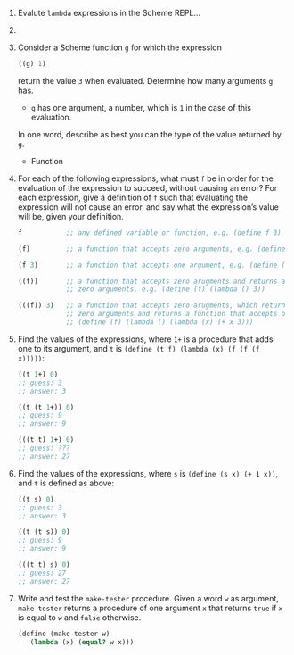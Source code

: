 1. Evalute `lambda` expressions in the Scheme REPL...

2.

3. Consider a Scheme function `g` for which the expression

    ```scheme
    ((g) 1)
    ```

    return the value `3` when evaluated. Determine how many arguments `g` has.

    - `g` has one argument, a number, which is `1` in the case of this evaluation.

    In one word, describe as best you can the type of the value returned by `g`.

    - Function

4. For each of the following expressions, what must `f` be in order for the evaluation of the
    expression to succeed, without causing an error?  For each expression, give a definition of `f`
    such that evaluating the expression will not cause an error, and say what the expression’s value
    will be, given your definition.

    ```scheme
    f           ;; any defined variable or function, e.g. (define f 3) or (define (f x) x)

    (f)         ;; a function that accepts zero arguments, e.g. (define (f) 3)

    (f 3)       ;; a function that accepts one argument, e.g. (define (f x) x)

    ((f))       ;; a function that accepts zero arugments and returns a function that also accepts
                ;; zero arguments, e.g. (define (f) (lambda () 3))

    (((f)) 3)   ;; a function that accepts zero arugments, which returns a function that accepts
                ;; zero arguments and returns a function that accepts one argument, e.g.
                ;; (define (f) (lambda () (lambda (x) (+ x 3)))
    ```

5. Find the values of the expressions, where `1+` is a procedure that adds one to its argument, and
    `t` is `(define (t f) (lambda (x) (f (f (f x)))))`:

    ```scheme
    ((t 1+) 0)
    ;; guess: 3
    ;; answer: 3

    ((t (t 1+)) 0)
    ;; guess: 9
    ;; answer: 9

    (((t t) 1+) 0)
    ;; guess: ???
    ;; answer: 27
    ```

6. Find the values of the expressions, where `s` is `(define (s x) (+ 1 x))`, and
    `t` is defined as above:

    ```scheme
    ((t s) 0)
    ;; guess: 3
    ;; answer: 3

    ((t (t s)) 0)
    ;; guess: 9
    ;; answer: 9

    (((t t) s) 0)
    ;; guess: 27
    ;; answer: 27
    ```

7. Write and test the `make-tester` procedure. Given a word `w` as argument, `make-tester` returns a
    procedure of one argument `x` that returns `true` if `x` is equal to `w` and `false` otherwise.

    ```scheme
    (define (make-tester w)
       (lambda (x) (equal? w x)))
    ```
